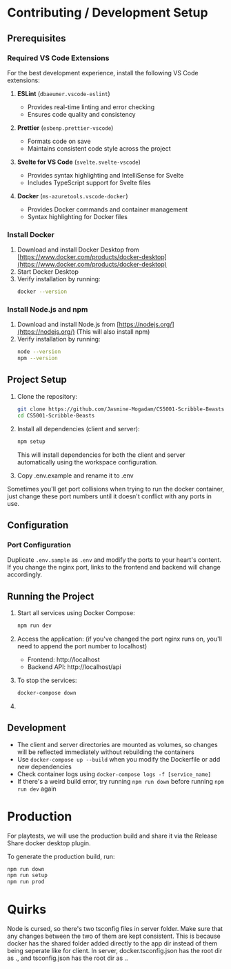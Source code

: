 # Contributing / Development Setup

## Prerequisites

### Required VS Code Extensions

For the best development experience, install the following VS Code extensions:

1. **ESLint** (`dbaeumer.vscode-eslint`)

   - Provides real-time linting and error checking
   - Ensures code quality and consistency

2. **Prettier** (`esbenp.prettier-vscode`)

   - Formats code on save
   - Maintains consistent code style across the project

3. **Svelte for VS Code** (`svelte.svelte-vscode`)

   - Provides syntax highlighting and IntelliSense for Svelte
   - Includes TypeScript support for Svelte files

4. **Docker** (`ms-azuretools.vscode-docker`)
   - Provides Docker commands and container management
   - Syntax highlighting for Docker files

### Install Docker

1. Download and install Docker Desktop from [https://www.docker.com/products/docker-desktop](https://www.docker.com/products/docker-desktop)
2. Start Docker Desktop
3. Verify installation by running:
   ```bash
   docker --version
   ```

### Install Node.js and npm

1. Download and install Node.js from [https://nodejs.org/](https://nodejs.org/) (This will also install npm)
2. Verify installation by running:
   ```bash
   node --version
   npm --version
   ```

## Project Setup

1. Clone the repository:

   ```bash
   git clone https://github.com/Jasmine-Mogadam/CS5001-Scribble-Beasts.git
   cd CS5001-Scribble-Beasts
   ```

2. Install all dependencies (client and server):

   ```bash
   npm setup
   ```

   This will install dependencies for both the client and server automatically using the workspace configuration.

3. Copy .env.example and rename it to .env

Sometimes you'll get port collisions when trying to run the docker container, just change these port numbers until it doesn't conflict with any ports in use.

## Configuration

### Port Configuration

Duplicate `.env.sample` as `.env` and modify the ports to your heart's content. If you change the nginx port, links to the frontend and backend will change accordingly.

## Running the Project

1. Start all services using Docker Compose:

   ```bash
   npm run dev
   ```

2. Access the application:
   (if you've changed the port nginx runs on, you'll need to append the port number to localhost)

   - Frontend: http://localhost
   - Backend API: http://localhost/api

3. To stop the services:

   ```bash
   docker-compose down
   ```

4.

## Development

- The client and server directories are mounted as volumes, so changes will be reflected immediately without rebuilding the containers
- Use `docker-compose up --build` when you modify the Dockerfile or add new dependencies
- Check container logs using `docker-compose logs -f [service_name]`
- If there's a weird build error, try running `npm run down` before running `npm run dev` again

# Production

For playtests, we will use the production build and share it via the Release Share docker desktop plugin.

To generate the production build, run:

```bash
npm run down
npm run setup
npm run prod
```

# Quirks

Node is cursed, so there's two tsconfig files in server folder. Make sure that any changes between the two of them are kept consistent. This is because docker has the shared folder added directly to the app dir instead of them being seperate like for client. In server, docker.tsconfig.json has the root dir as ., and tsconfig.json has the root dir as ..
